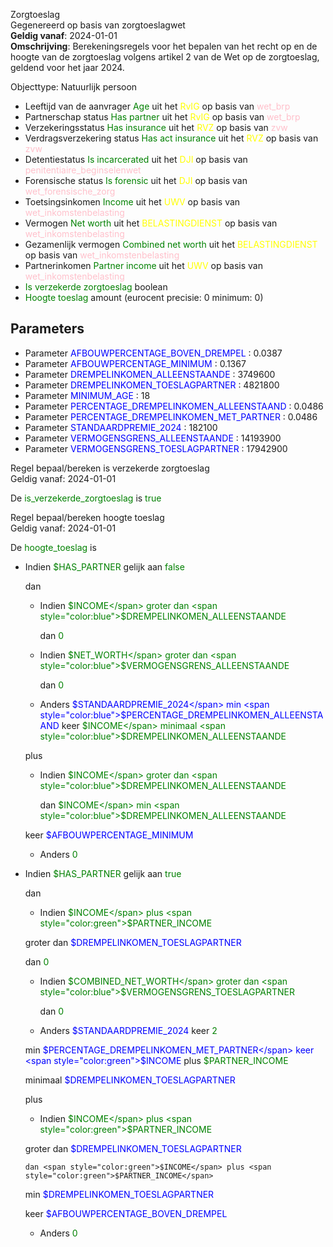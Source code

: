 Zorgtoeslag \
Gegenereerd op basis van zorgtoeslagwet \
**Geldig vanaf**: 2024-01-01 \
**Omschrijving**: Berekeningsregels voor het bepalen van het recht op en de hoogte van de zorgtoeslag volgens artikel 2 van de Wet op de zorgtoeslag, geldend voor het jaar 2024.


Objecttype: Natuurlijk persoon
- Leeftijd van de aanvrager <span style="color:green">Age</span> uit het <span style="color:yellow"> RvIG </span> op basis van <span style="color:pink"> wet_brp </span>
- Partnerschap status <span style="color:green">Has partner</span> uit het <span style="color:yellow"> RvIG </span> op basis van <span style="color:pink"> wet_brp </span>
- Verzekeringsstatus <span style="color:green">Has insurance</span> uit het <span style="color:yellow"> RVZ </span> op basis van <span style="color:pink"> zvw </span>
- Verdragsverzekering status <span style="color:green">Has act insurance</span> uit het <span style="color:yellow"> RVZ </span> op basis van <span style="color:pink"> zvw </span>
- Detentiestatus <span style="color:green">Is incarcerated</span> uit het <span style="color:yellow"> DJI </span> op basis van <span style="color:pink"> penitentiaire_beginselenwet </span>
- Forensische status <span style="color:green">Is forensic</span> uit het <span style="color:yellow"> DJI </span> op basis van <span style="color:pink"> wet_forensische_zorg </span>
- Toetsingsinkomen <span style="color:green">Income</span> uit het <span style="color:yellow"> UWV </span> op basis van <span style="color:pink"> wet_inkomstenbelasting </span>
- Vermogen <span style="color:green">Net worth</span> uit het <span style="color:yellow"> BELASTINGDIENST </span> op basis van <span style="color:pink"> wet_inkomstenbelasting </span>
- Gezamenlijk vermogen <span style="color:green">Combined net worth</span> uit het <span style="color:yellow"> BELASTINGDIENST </span> op basis van <span style="color:pink"> wet_inkomstenbelasting </span>
- Partnerinkomen <span style="color:green">Partner income</span> uit het <span style="color:yellow"> UWV </span> op basis van <span style="color:pink"> wet_inkomstenbelasting </span>
- <span style="color:green">Is verzekerde zorgtoeslag</span> boolean
- <span style="color:green">Hoogte toeslag</span> amount (eurocent precisie: 0 minimum: 0)

## Parameters ##
- Parameter <span style="color:blue">AFBOUWPERCENTAGE_BOVEN_DREMPEL</span> : 0.0387
- Parameter <span style="color:blue">AFBOUWPERCENTAGE_MINIMUM</span> : 0.1367
- Parameter <span style="color:blue">DREMPELINKOMEN_ALLEENSTAANDE</span> : 3749600
- Parameter <span style="color:blue">DREMPELINKOMEN_TOESLAGPARTNER</span> : 4821800
- Parameter <span style="color:blue">MINIMUM_AGE</span> : 18
- Parameter <span style="color:blue">PERCENTAGE_DREMPELINKOMEN_ALLEENSTAAND</span> : 0.0486
- Parameter <span style="color:blue">PERCENTAGE_DREMPELINKOMEN_MET_PARTNER</span> : 0.0486
- Parameter <span style="color:blue">STANDAARDPREMIE_2024</span> : 182100
- Parameter <span style="color:blue">VERMOGENSGRENS_ALLEENSTAANDE</span> : 14193900
- Parameter <span style="color:blue">VERMOGENSGRENS_TOESLAGPARTNER</span> : 17942900


Regel bepaal/bereken is verzekerde zorgtoeslag \
Geldig vanaf: 2024-01-01

De <span style="color: green">is_verzekerde_zorgtoeslag</span> is
<span style="color:green">true</span>


Regel bepaal/bereken hoogte toeslag \
Geldig vanaf: 2024-01-01

De <span style="color: green">hoogte_toeslag</span> is

  - Indien <span style="color:green">$HAS_PARTNER</span> gelijk aan <span style="color:green">false</span>


    dan
    - Indien <span style="color:green">$INCOME</span> groter dan <span style="color:blue">$DREMPELINKOMEN_ALLEENSTAANDE</span>


      dan <span style="color:green">0</span>


    - Indien <span style="color:green">$NET_WORTH</span> groter dan <span style="color:blue">$VERMOGENSGRENS_ALLEENSTAANDE</span>


      dan <span style="color:green">0</span>


    - Anders <span style="color:blue">$STANDAARDPREMIE_2024</span> min <span style="color:blue">$PERCENTAGE_DREMPELINKOMEN_ALLEENSTAAND</span> keer <span style="color:green">$INCOME</span> minimaal <span style="color:blue">$DREMPELINKOMEN_ALLEENSTAANDE</span>



     plus
      - Indien <span style="color:green">$INCOME</span> groter dan <span style="color:blue">$DREMPELINKOMEN_ALLEENSTAANDE</span>


        dan <span style="color:green">$INCOME</span> min <span style="color:blue">$DREMPELINKOMEN_ALLEENSTAANDE</span>

       keer <span style="color:blue">$AFBOUWPERCENTAGE_MINIMUM</span>



      - Anders <span style="color:green">0</span>










  - Indien <span style="color:green">$HAS_PARTNER</span> gelijk aan <span style="color:green">true</span>


    dan
    - Indien <span style="color:green">$INCOME</span> plus <span style="color:green">$PARTNER_INCOME</span>

     groter dan <span style="color:blue">$DREMPELINKOMEN_TOESLAGPARTNER</span>


      dan <span style="color:green">0</span>


    - Indien <span style="color:green">$COMBINED_NET_WORTH</span> groter dan <span style="color:blue">$VERMOGENSGRENS_TOESLAGPARTNER</span>


      dan <span style="color:green">0</span>


    - Anders <span style="color:blue">$STANDAARDPREMIE_2024</span> keer <span style="color:green">2</span>

     min <span style="color:blue">$PERCENTAGE_DREMPELINKOMEN_MET_PARTNER</span> keer <span style="color:green">$INCOME</span> plus <span style="color:green">$PARTNER_INCOME</span>

     minimaal <span style="color:blue">$DREMPELINKOMEN_TOESLAGPARTNER</span>



     plus
      - Indien <span style="color:green">$INCOME</span> plus <span style="color:green">$PARTNER_INCOME</span>

       groter dan <span style="color:blue">$DREMPELINKOMEN_TOESLAGPARTNER</span>


        dan <span style="color:green">$INCOME</span> plus <span style="color:green">$PARTNER_INCOME</span>

       min <span style="color:blue">$DREMPELINKOMEN_TOESLAGPARTNER</span>

       keer <span style="color:blue">$AFBOUWPERCENTAGE_BOVEN_DREMPEL</span>



      - Anders <span style="color:green">0</span>
